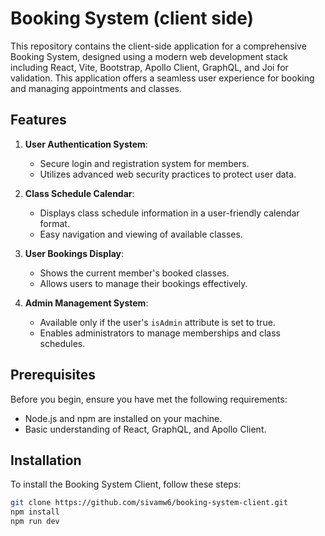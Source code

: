 # Booking System (client side)

This repository contains the client-side application for a comprehensive Booking System, designed using a modern web development stack including React, Vite, Bootstrap, Apollo Client, GraphQL, and Joi for validation. This application offers a seamless user experience for booking and managing appointments and classes.

## Features

1. **User Authentication System**:

   - Secure login and registration system for members.
   - Utilizes advanced web security practices to protect user data.

2. **Class Schedule Calendar**:

   - Displays class schedule information in a user-friendly calendar format.
   - Easy navigation and viewing of available classes.

3. **User Bookings Display**:

   - Shows the current member's booked classes.
   - Allows users to manage their bookings effectively.

4. **Admin Management System**:
   - Available only if the user's `isAdmin` attribute is set to true.
   - Enables administrators to manage memberships and class schedules.

## Prerequisites

Before you begin, ensure you have met the following requirements:

- Node.js and npm are installed on your machine.
- Basic understanding of React, GraphQL, and Apollo Client.

## Installation

To install the Booking System Client, follow these steps:

```bash
git clone https://github.com/sivamw6/booking-system-client.git
npm install
npm run dev
```
